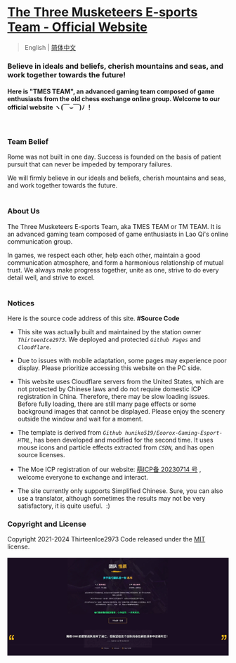 # [ The Three Musketeers E-sports Team - Official Website ](https://tmes.eu.org/)

> English | [简体中文](README_CN.md) <br>

### Believe in ideals and beliefs, cherish mountains and seas, and work together towards the future!
#### Here is "TMES TEAM", an advanced gaming team composed of game enthusiasts from the old chess exchange online group. Welcome to our official website ヽ(￣⌣￣)ﾉ ！
<br>

### Team Belief
Rome was not built in one day. Success is founded on the basis of patient pursuit that can never be impeded by temporary failures. <br><p></p>We will firmly believe in our ideals and beliefs, cherish mountains and seas, and work together towards the future.<br><br>


### About Us
The Three Musketeers E-sports Team, aka TMES TEAM or TM TEAM. It is an advanced gaming team composed of game enthusiasts in Lao Qi's online communication group.<br><p></p>In games, we respect each other, help each other, maintain a good communication atmosphere, and form a harmonious relationship of mutual trust. We always make progress together, unite as one, strive to do every detail well, and strive to excel.<br><br>


### Notices
Here is the source code address of this site.  <b> #Source Code</b><br>
- This site was actually built and maintained by the station owner <i>`ThirteenIce2973`</i>. We deployed and protected <i>`Github Pages`</i> and <i>`Cloudflare`</i>.
 
- Due to issues with mobile adaptation, some pages may experience poor display. Please prioritize accessing this website on the PC side.
  
- This website uses Cloudflare servers from the United States, which are not protected by Chinese laws and do not require domestic ICP registration in China. Therefore, there may be slow loading issues. Before fully loading, there are still many page effects or some background images that cannot be displayed. Please enjoy the scenery outside the window and wait for a moment.
 
- The template is derived from <i>`Github huniko519/Eoorox-Gaming-Esport-HTML`</i>, has been developed and modified for the second time. It uses mouse icons and particle effects extracted from <i>`CSDN`</i>, and has open source licenses.<br>

- The Moe ICP registration of our website: [萌ICP备 20230714 号](https://icp.gov.moe/?keyword=20230714) , welcome everyone to exchange and interact.

-  The site currently only supports Simplified Chinese. Sure, you can also use a translator, although sometimes the results may not be very satisfactory, it is quite useful. &nbsp;:)
   
  ### Copyright and License

Copyright 2021-2024 ThirteenIce2973 Code released under the [MIT](https://github.com/ThirteenIce2973/Three-Musketeers/blob/main/LICENSE) license.
  <br><br>
[![Index Preview](img/blog/inner_b1.webp "Index")](https://tmes.eu.org/)
